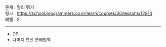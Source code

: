 문제 : 멀리 뛰기
<br>
링크 : https://school.programmers.co.kr/learn/courses/30/lessons/12914
<br>
레벨 : 2

---

- DP
- 나머지 연산 분배법칙